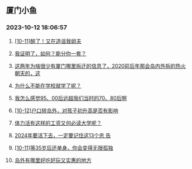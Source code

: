 ## 厦门小鱼 
### 2023-10-12 18:06:57

1. [[10-11]醉了！又在造谣我姐夫](http://bbs.xmfish.com/read-htm-tid-18087051.html)

2. [我证明了，如何？能分你一套？](http://bbs.xmfish.com/read-htm-tid-18087065.html)

3. [这两年为啥很少有厦门哪里拆迁的信息了，2020前后年那会岛内外拆的热火朝天的，这](http://bbs.xmfish.com/read-htm-tid-18087017.html)

4. [为什么不能在学校就学了呢？](http://bbs.xmfish.com/read-htm-tid-18087007.html)

5. [我怎么感觉95、00后远超我们当时的70、80后啊](http://bbs.xmfish.com/read-htm-tid-18087016.html)

6. [[10-12]户口转岛外，对孩子初升高是否有影响](http://bbs.xmfish.com/read-htm-tid-18087284.html)

7. [体力活有这样的工资又何必读大学呢？](http://bbs.xmfish.com/read-htm-tid-18087298.html)

8. [2024年要活下去，一定要记住这13个忠
告](http://bbs.xmfish.com/read-htm-tid-18087163.html)

9. [[10-11]等35岁后还单身，你会变得无限孤独](http://bbs.xmfish.com/read-htm-tid-18087104.html)

10. [岛外有哪里好吃好玩又实惠的地方](http://bbs.xmfish.com/read-htm-tid-18087289.html)


